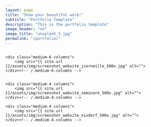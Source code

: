 ```yaml
---
layout: page
title: "Show your beautiful work!"
subtitle: "Portfolio Template"
description: "This is the portfolio template"
image_header: "no"
image_title: "unsplash_5.jpg"
permalink: "/portfolio/"
---
```


<div class="row top-30">
    <div class="medium-6 columns">
        <img src="{{ site.url }}/assets/img/screenshot_website_moritz-mo-sauer_500x.jpg" alt="">
    </div><!-- /.medium-6.columns -->

    <div class="medium-6 columns">
        <img src="{{ site.url }}/assets/img/screenshot_website_jcorneille_500x.jpg" alt="">
    </div><!-- /.medium-6.columns -->
</div><!-- /.row -->


<div class="row top-30">
    <div class="medium-4 columns">
        <img src="{{ site.url }}/assets/img/screenshot_website_stilwandel_500x.jpg" alt="">
    </div><!-- /.medium-4.columns -->

    <div class="medium-4 columns">
        <img src="{{ site.url }}/assets/img/screenshot_website_seminare_500x.jpg" alt="">
    </div><!-- /.medium-4.columns -->

    <div class="medium-4 columns">
        <img src="{{ site.url }}/assets/img/screenshot_website_nixdorf_500x.jpg" alt="">
    </div><!-- /.medium-4.columns -->
</div><!-- /.row -->

